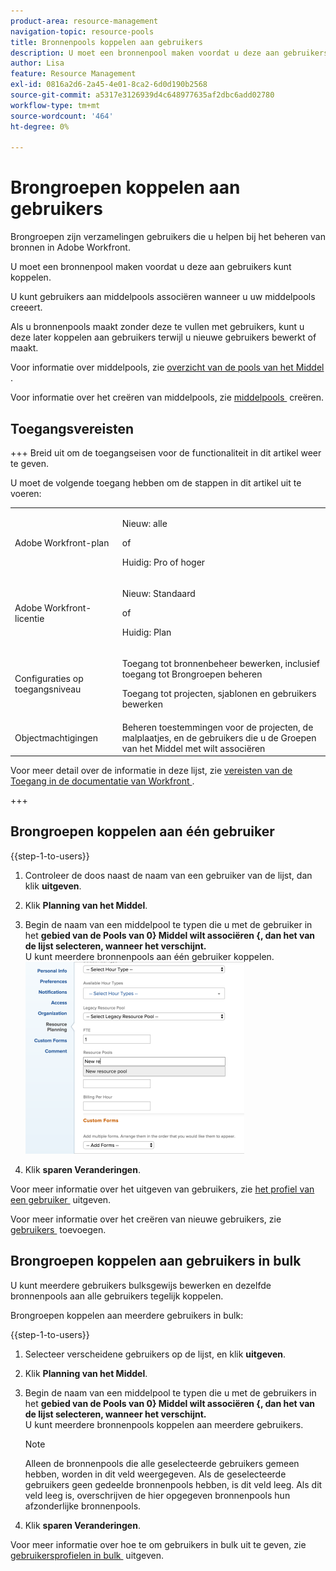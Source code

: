```yaml
---
product-area: resource-management
navigation-topic: resource-pools
title: Bronnenpools koppelen aan gebruikers
description: U moet een bronnenpool maken voordat u deze aan gebruikers kunt koppelen. U kunt gebruikers aan middelpools associëren wanneer u uw middelpools creeert.
author: Lisa
feature: Resource Management
exl-id: 0816a2d6-2a45-4e01-8ca2-6d0d190b2568
source-git-commit: a5317e3126939d4c648977635af2dbc6add02780
workflow-type: tm+mt
source-wordcount: '464'
ht-degree: 0%

---
```


# Brongroepen koppelen aan gebruikers

<!--
<p data-mc-conditions="QuicksilverOrClassic.Draft mode">(NOTE: The info about how to add resource pools to users, are duplicated from the articles listed in those sections (Creating Users, etc). I decided to keep the steps here because those articles are too long to rummage through for updating just this one field.)</p>
-->

Brongroepen zijn verzamelingen gebruikers die u helpen bij het beheren van bronnen in Adobe Workfront.

U moet een bronnenpool maken voordat u deze aan gebruikers kunt koppelen.

U kunt gebruikers aan middelpools associëren wanneer u uw middelpools creeert.

Als u bronnenpools maakt zonder deze te vullen met gebruikers, kunt u deze later koppelen aan gebruikers terwijl u nieuwe gebruikers bewerkt of maakt.

Voor informatie over middelpools, zie [&#x200B; overzicht van de pools van het Middel &#x200B;](../../../resource-mgmt/resource-planning/resource-pools/work-with-resource-pools.md).

Voor informatie over het creëren van middelpools, zie [&#x200B; middelpools &#x200B;](../../../resource-mgmt/resource-planning/resource-pools/create-resource-pools.md) creëren.

## Toegangsvereisten

+++ Breid uit om de toegangseisen voor de functionaliteit in dit artikel weer te geven.

U moet de volgende toegang hebben om de stappen in dit artikel uit te voeren:

<table style="table-layout:auto"> 
 <col> 
 <col> 
 <tbody> 
  <tr> 
   <td role="rowheader">Adobe Workfront-plan</td> 
   <td><p>Nieuw: alle</p>
       <p>of</p>
       <p>Huidig: Pro of hoger</p> </td> 
  </tr> 
  <tr> 
   <td role="rowheader">Adobe Workfront-licentie</td> 
   <td><p>Nieuw: Standaard</p>
       <p>of</p>
       <p>Huidig: Plan</p></td>
  </tr> 
  <tr> 
   <td role="rowheader">Configuraties op toegangsniveau</td> 
   <td> <p>Toegang tot bronnenbeheer bewerken, inclusief toegang tot Brongroepen beheren</p> <p>Toegang tot projecten, sjablonen en gebruikers bewerken</p></td> 
  </tr> 
  <tr data-mc-conditions=""> 
   <td role="rowheader">Objectmachtigingen</td> 
   <td>Beheren toestemmingen voor de projecten, de malplaatjes, en de gebruikers die u de Groepen van het Middel met wilt associëren</td> 
  </tr> 
 </tbody> 
</table>

Voor meer detail over de informatie in deze lijst, zie [&#x200B; vereisten van de Toegang in de documentatie van Workfront &#x200B;](/help/quicksilver/administration-and-setup/add-users/access-levels-and-object-permissions/access-level-requirements-in-documentation.md).

+++

## Brongroepen koppelen aan één gebruiker

{{step-1-to-users}}

1. Controleer de doos naast de naam van een gebruiker van de lijst, dan klik **uitgeven**.
1. Klik **Planning van het Middel**.
1. Begin de naam van een middelpool te typen die u met de gebruiker in het **gebied van de Pools van 0&rbrace; Middel wilt associëren &lbrace;, dan het van de lijst selecteren, wanneer het verschijnt.**\
   U kunt meerdere bronnenpools aan één gebruiker koppelen.\
   ![&#x200B; add_resource_pool_to_user.png &#x200B;](assets/add-resource-pool-to-user-350x307.png)

1. Klik **sparen Veranderingen**.

Voor meer informatie over het uitgeven van gebruikers, zie [&#x200B; het profiel van een gebruiker &#x200B;](../../../administration-and-setup/add-users/create-and-manage-users/edit-a-users-profile.md) uitgeven.

Voor meer informatie over het creëren van nieuwe gebruikers, zie [&#x200B; gebruikers &#x200B;](../../../administration-and-setup/add-users/create-and-manage-users/add-users.md) toevoegen.

## Brongroepen koppelen aan gebruikers in bulk

U kunt meerdere gebruikers bulksgewijs bewerken en dezelfde bronnenpools aan alle gebruikers tegelijk koppelen.

Brongroepen koppelen aan meerdere gebruikers in bulk:

{{step-1-to-users}}

1. Selecteer verscheidene gebruikers op de lijst, en klik **uitgeven**.
1. Klik **Planning van het Middel**.
1. Begin de naam van een middelpool te typen die u met de gebruikers in het **gebied van de Pools van 0&rbrace; Middel wilt associëren &lbrace;, dan het van de lijst selecteren, wanneer het verschijnt.**\
   U kunt meerdere bronnenpools koppelen aan meerdere gebruikers.

   >[!NOTE]
   >
   >Alleen de bronnenpools die alle geselecteerde gebruikers gemeen hebben, worden in dit veld weergegeven. Als de geselecteerde gebruikers geen gedeelde bronnenpools hebben, is dit veld leeg. Als dit veld leeg is, overschrijven de hier opgegeven bronnenpools hun afzonderlijke bronnenpools.

1. Klik **sparen Veranderingen**.

Voor meer informatie over hoe te om gebruikers in bulk uit te geven, zie [&#x200B; gebruikersprofielen in bulk &#x200B;](../../../administration-and-setup/add-users/create-and-manage-users/edit-user-profiles-in-bulk.md) uitgeven.
